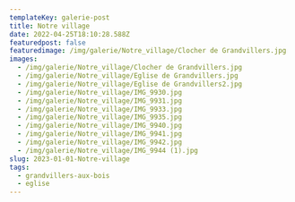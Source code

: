 ```yaml
---
templateKey: galerie-post
title: Notre village
date: 2022-04-25T18:10:28.588Z
featuredpost: false
featuredimage: /img/galerie/Notre_village/Clocher de Grandvillers.jpg
images:
  - /img/galerie/Notre_village/Clocher de Grandvillers.jpg
  - /img/galerie/Notre_village/Eglise de Grandvillers.jpg
  - /img/galerie/Notre_village/Eglise de Grandvillers2.jpg
  - /img/galerie/Notre_village/IMG_9930.jpg
  - /img/galerie/Notre_village/IMG_9931.jpg
  - /img/galerie/Notre_village/IMG_9933.jpg
  - /img/galerie/Notre_village/IMG_9935.jpg
  - /img/galerie/Notre_village/IMG_9940.jpg
  - /img/galerie/Notre_village/IMG_9941.jpg
  - /img/galerie/Notre_village/IMG_9942.jpg
  - /img/galerie/Notre_village/IMG_9944 (1).jpg
slug: 2023-01-01-Notre-village
tags:
  - grandvillers-aux-bois
  - eglise
---
```

